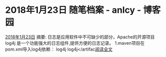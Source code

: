 
# 2018年1月23日 随笔档案 - anlcy - 博客园






[2018年1月23日](https://www.cnblogs.com/camilla/archive/2018/01/23.html)
摘要: 日志是应用软件中不可缺少的部分，Apache的开源项目 log4j 是一个功能强大的日志组件,提供方便的日志记录。 1.maven项目在pom.xml导入log4j依赖： <dependency> <groupId>log4j</groupId> <artifactId>log4j</artifac[阅读全文](https://www.cnblogs.com/camilla/p/8334402.html)

